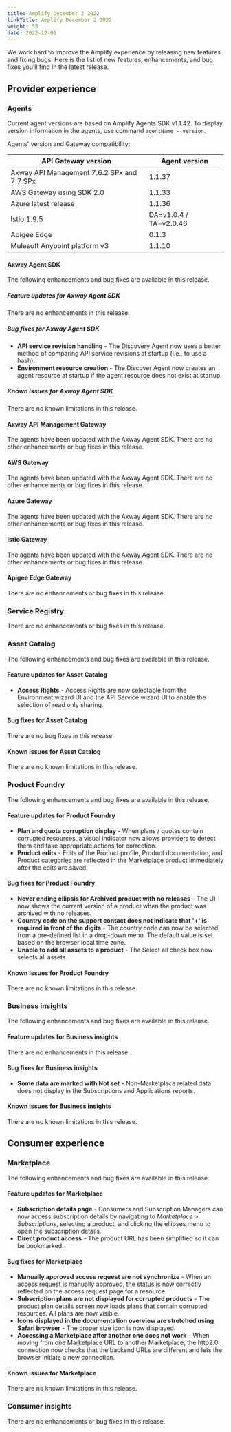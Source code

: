 ```yaml
---
title: Amplify December 2 2022
linkTitle: Amplify December 2 2022
weight: 55
date: 2022-12-01
---
```

We work hard to improve the Amplify experience by releasing new features and fixing bugs. Here is the list of new features, enhancements, and bug fixes you’ll find in the latest release.

## Provider experience

### Agents

Current agent versions are based on Amplify Agents SDK v1.1.42. To display version information in the agents, use command `agentName --version`.

Agents' version and Gateway compatibility:

| API Gateway version                        | Agent version          |
|--------------------------------------------|------------------------|
| Axway API Management 7.6.2 SPx and 7.7 SPx | 1.1.37                 |
| AWS Gateway using SDK 2.0                  | 1.1.33                 |
| Azure latest release                       | 1.1.36                 |
| Istio 1.9.5                                | DA=v1.0.4 / TA=v2.0.46 |
| Apigee Edge                                | 0.1.3                  |
| Mulesoft Anypoint platform v3              | 1.1.10                 |

#### Axway Agent SDK

The following enhancements and bug fixes are available in this release.

##### Feature updates for Axway Agent SDK

There are no enhancements in this release.

##### Bug fixes for Axway Agent SDK

* **API service revision handling** - The Discovery Agent now uses a better method of comparing API service revisions at startup (i.e., to use a hash).
* **Environment resource creation** - The Discover Agent now creates an agent resource at startup if the agent resource does not exist at startup.

##### Known issues for Axway Agent SDK

There are no known limitations in this release.

#### Axway API Management Gateway

The agents have been updated with the Axway Agent SDK. There are no other enhancements or bug fixes in this release.

#### AWS Gateway

The agents have been updated with the Axway Agent SDK. There are no other enhancements or bug fixes in this release.

#### Azure Gateway

The agents have been updated with the Axway Agent SDK. There are no other enhancements or bug fixes in this release.

#### Istio Gateway

The agents have been updated with the Axway Agent SDK. There are no other enhancements or bug fixes in this release.

#### Apigee Edge Gateway

There are no enhancements or bug fixes in this release.

### Service Registry

There are no enhancements or bug fixes in this release.

### Asset Catalog

The following enhancements and bug fixes are available in this release.

#### Feature updates for Asset Catalog

* **Access Rights** - Access Rights are now selectable from the Environment wizard UI and the API Service wizard UI to enable the selection of read only sharing.

#### Bug fixes for Asset Catalog

There are no bug fixes in this release.

#### Known issues for Asset Catalog

There are no known limitations in this release.

### Product Foundry

The following enhancements and bug fixes are available in this release.

#### Feature updates for Product Foundry

* **Plan and quota corruption display** - When plans / quotas contain corrupted resources, a visual indicator now allows providers to detect them and take appropriate actions for correction.
* **Product edits** - Edits of the Product profile, Product documentation, and Product categories are reflected in the Marketplace product immediately after the edits are saved.

#### Bug fixes for Product Foundry

* **Never ending ellipsis for Archived product with no releases** - The UI now shows the current version of a product when the product was archived with no releases.
* **Country code on the support contact does not indicate that '+' is required in front of the digits** - The country code can now be selected from a pre-defined list in a drop-down menu. The default value is set based on the browser local time zone.
* **Unable to add all assets to a product** - The Select all check box now selects all assets.

#### Known issues for Product Foundry

There are no known limitations in this release.

### Business insights

The following enhancements and bug fixes are available in this release.

#### Feature updates for Business insights

There are no enhancements in this release.

#### Bug fixes for Business insights

* **Some data are marked with Not set** - Non-Marketplace related data does not display in the Subscriptions and Applications reports.

#### Known issues for Business insights

There are no known limitations in this release.

## Consumer experience

### Marketplace

The following enhancements and bug fixes are available in this release.

#### Feature updates for Marketplace

* **Subscription details page** - Consumers and Subscription Managers can now access subscription details by navigating to *Marketplace > Subscriptions*, selecting a product, and clicking the ellipses menu to open the subscription details.
* **Direct product access** - The product URL has been simplified so it can be bookmarked.

#### Bug fixes for Marketplace

* **Manually approved access request are not synchronize** - When an access request is manually approved, the status is now correctly reflected on the access request page for a resource.
* **Subscription plans are not displayed for corrupted products** - The product plan details screen now loads plans that contain corrupted resources. All plans are now visible.
* **Icons displayed in the documentation overview are stretched using Safari browser** - The proper size icon is now displayed.
* **Accessing a Marketplace after another one does not work** - When moving from one Marketplace URL to another Marketplace, the http2.0 connection now checks that the backend URLs are different and lets the browser initiate a new connection.

#### Known issues for Marketplace

There are no known limitations in this release.

### Consumer insights

There are no enhancements or bug fixes in this release.
